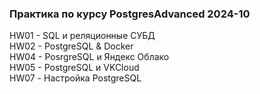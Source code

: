 ### Практика по курсу PostgresAdvanced 2024-10

HW01 - SQL и реляционные СУБД<br>
HW02 - PostgreSQL & Docker<br>
HW04 - PosrgreSQL и Яндекс Облако<br> 
HW05 - PostgreSQL и VKCloud<br>
HW07 - Настройка PostgreSQL